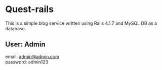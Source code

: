 # Quest-rails
This is a simple blog service written using
Rails 4.1.7 and MySQL DB as a database.

## User: Admin
email: admin@admin.com   
password: admin123
